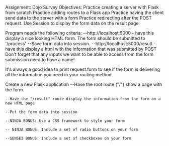 Assignment: Dojo Survey
Objectives:
Practice creating a server with Flask from scratch
Practice adding routes to a Flask app
Practice having the client send data to the server with a form
Practice redirecting after the POST request.
Use Session to display the form data on the result page.


Program needs the following criteria:
    --http://localhost:5000 - have this display a nice looking HTML form.  The form should be submitted to '/process' 
    --Save form data into session.
    --http://localhost:5000/result - have this display a html with the information that was submitted by POST
        Don't forget that any inputs we want to be able to access from the form submission need to have a name!

It's always a good idea to print request.form to see if the form is delivering all the information you need in your routing method.

Create a new Flask application
    --Have the root route ("/") show a page with the form

    --Have the "/result" route display the information from the form on a new HTML page

    --Put the form data into session

    --NINJA BONUS: Use a CSS framework to style your form

    -- NINJA BONUS: Include a set of radio buttons on your form

    --SENSEI BONUS: Include a set of checkboxes on your form